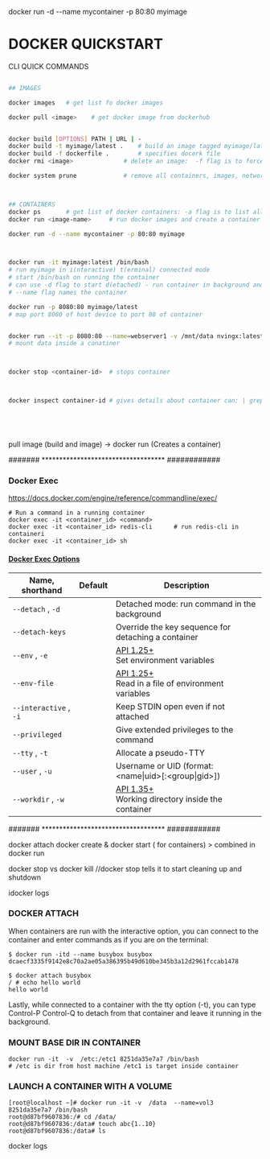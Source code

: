 docker run -d --name mycontainer -p 80:80 myimage
# DOCKER QUICKSTART

CLI QUICK COMMANDS



``` bash

## IMAGES

docker images   # get list fo docker images

docker pull <image>    # get docker image from dockerhub


docker build [OPTIONS] PATH | URL | -
docker build -t myimage/latest .    # build an image tagged myimage/latest from current dir 
docker build -f dockerfile .        # specifies docerk file
docker rmi <image>              # delete an image:  -f flag is to force it 

docker system prune             # remove all containers, images, networks that are "dangling"



## CONTAINERS
docker ps       # get list of docker containers: -a flag is to list all??
docker run <image-name>     # run docker images and create a container from image

docker run -d --name mycontainer -p 80:80 myimage



docker run -it myimage:latest /bin/bash     
# run myimage in i(nteractive) t(erminal) connected mode
# start /bin/bash on running the container
# can use -d flag to start d(etached) - run container in background and exit when container close
# --name flag names the container

docker run -p 8080:80 myimage/latest 
# map port 8080 of host device to port 80 of container


docker run --it -p 8080:80 --name=webserver1 -v /mnt/data nvingx:latest 
# mount data inside a conatiner



docker stop <container-id>  # stops container 



docker inspect container-id # gives details about container can: | grep ip to call ip info






```

pull image (build and image) -> docker run (Creates a container) 


####### *********************************** ############
### Docker Exec 
https://docs.docker.com/engine/reference/commandline/exec/
```
# Run a command in a running container
docker exec -it <container_id> <command>
docker exec -it <container_id> redis-cli      # run redis-cli in containeri
docker exec -it <container_id> sh
```
#### [Docker Exec Options](https://docs.docker.com/engine/reference/commandline/exec/#options)

| Name, shorthand        | Default | Description                                                                                       |
| ---------------------- | ------- | ------------------------------------------------------------------------------------------------- |
| `--detach` , `-d`      |         | Detached mode: run command in the background                                                      |
| `--detach-keys`        |         | Override the key sequence for detaching a container                                               |
| `--env` , `-e`         |         | [API 1.25+](https://docs.docker.com/engine/api/v1.25/)<br>Set environment variables               |
| `--env-file`           |         | [API 1.25+](https://docs.docker.com/engine/api/v1.25/)<br>Read in a file of environment variables |
| `--interactive` , `-i` |         | Keep STDIN open even if not attached                                                              |
| `--privileged`         |         | Give extended privileges to the command                                                           |
| `--tty` , `-t`         |         | Allocate a pseudo-TTY                                                                             |
| `--user` , `-u`        |         | Username or UID (format: <name\|uid>[:<group\|gid>])                                              |
| `--workdir` , `-w`     |         | [API 1.35+](https://docs.docker.com/engine/api/v1.35/)<br>Working directory inside the container  |














####### *********************************** ############

docker attach
docker create & docker start ( for containers) > combined in docker run

docker stop vs docker kill   //docker stop tells it to start cleaning up and shutdown

idocker logs



### DOCKER ATTACH
When containers are run with the interactive option, you can connect to the container and enter commands as if you are on the terminal:
``` shell
$ docker run -itd --name busybox busybox
dcaecf3335f9142e8c70a2ae05a386395b49d610be345b3a12d2961fccab1478

$ docker attach busybox
/ # echo hello world
hello world
```
Lastly, while connected to a container with the tty option (-t), you can type Control-P Control-Q to detach from that container and leave it running in the background.

### MOUNT BASE DIR IN CONTAINER
```
docker run -it  -v  /etc:/etc1 8251da35e7a7 /bin/bash
# /etc is dir from host machine /etc1 is target inside container
```

### LAUNCH A CONTAINER WITH A VOLUME
``` shell
[root@localhost ~]# docker run -it -v  /data  --name=vol3   8251da35e7a7 /bin/bash
root@d87bf9607836:/# cd /data/
root@d87bf9607836:/data# touch abc{1..10}
root@d87bf9607836:/data# ls
```


docker logs

